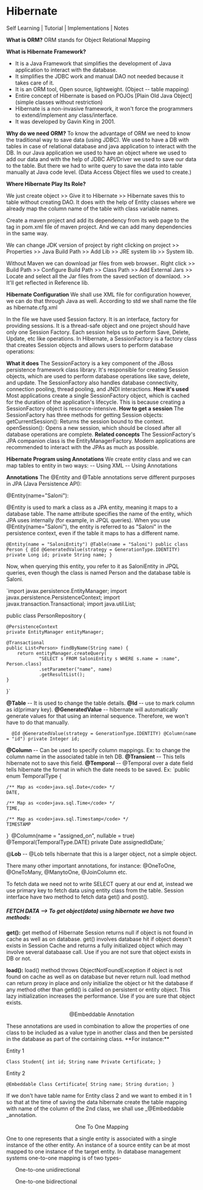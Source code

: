 # Hibernate
Self Learning | Tutorial | Implementations | Notes

**What is ORM?**
ORM stands for Object Relational Mapping

**What is Hibernate Framework?**
- It is a Java Framework that simplifies the development of Java application to interact with the database.
- It simplifies the JDBC work and manual DAO not needed because it takes care of it.
- It is an ORM tool, Open source, lightweight. (Object --  table mapping)
- Entire concept of Hibernate is based on POJOs [Plain Old Java Object] (simple classes without restriction)
- Hibernate is a non-invasive framework, it won't force the programmers to extend/implement any class/interface.
- It was developed by Gavin King in 2001.

**Why do we need ORM?**
To know the advantage of ORM we need to know the traditional way to save data (using JDBC).
We used to have a DB with tables in case of relational database and java application to interact with the DB. In our Java application we used to have an object where we used to add our data and with the help of JDBC API/Driver we used to save our data to the table. But there we had to write query to save the data into table manually at Java code level. (Data Access Object files we used to create.)

**Where Hibernate Play Its Role?**

We just create object >> Give it to Hibernate >> Hibernate saves this to table without creating DAO. It does with the help of Entity classes where we already map the column name of the table with class variable names.

Create a maven project and add its dependency from its web page to the <dependencies> tag in pom.xml file of maven project. And we can add many dependencies in the same way.

We can change JDK version of project by right clicking on project >> Properties >> Java Build Path >> Add Lib >> JRE system lib  >> System lib.

Without Maven we can download jar files from web browser.. 
Right click >> Build Path >>  Configure Build Path >> Class Path >> Add External Jars >> Locate and select all the Jar files from the saved section of downlaod. >> It'll get reflected in Reference lib.

**Hibernate Configuration**
We shall use XML file for configuration however, we can do that through Java as well. According to std we shall name the file as hibernate.cfg.xml

In the file we have used Session factory. It is an interface, factory for providing sessions. It is a thread-safe object and one project should have only one Session Factory. Each session helps us to perform Save, Delete, Update, etc like operations. 
In Hibernate, a SessionFactory is a factory class that creates Session objects and allows users to perform database operations:

**What it does**
The SessionFactory is a key component of the JBoss persistence framework class library. It's responsible for creating Session objects, which are used to perform database operations like save, delete, and update. The SessionFactory also handles database connectivity, connection pooling, thread pooling, and JNDI interactions.
**How it's used**
Most applications create a single SessionFactory object, which is cached for the duration of the application's lifecycle. This is because creating a SessionFactory object is resource-intensive.
**How to get a session**
The SessionFactory has three methods for getting Session objects:
getCurrentSession(): Returns the session bound to the context.
openSession(): Opens a new session, which should be closed after all database operations are complete.
**Related concepts**
The SessionFactory's JPA companion class is the EntityManagerFactory. Modern applications are recommended to interact with the JPAs as much as possible.

**Hibernate Program using Annotations**
We create entity class and we can map tables to entity in two ways:
-- Using XML
-- Using Annotations

**Annotations**
The @Entity and @Table annotations serve different purposes in JPA (Java Persistence API):

@Entity(name="Saloni"):

@Entity is used to mark a class as a JPA entity, meaning it maps to a database table.
The name attribute specifies the name of the entity, which JPA uses internally (for example, in JPQL queries).
When you use @Entity(name="Saloni"), the entity is referred to as "Saloni" in the persistence context, even if the table it maps to has a different name.

`@Entity(name = "SaloniEntity")
@Table(name = "Saloni")
public class Person {
    @Id
    @GeneratedValue(strategy = GenerationType.IDENTITY)
    private Long id;
    private String name;
}
`

Now, when querying this entity, you refer to it as SaloniEntity in JPQL queries, even though the class is named Person and the database table is Saloni.

`import javax.persistence.EntityManager;
import javax.persistence.PersistenceContext;
import javax.transaction.Transactional;
import java.util.List;

public class PersonRepository {

    @PersistenceContext
    private EntityManager entityManager;

    @Transactional
    public List<Person> findByName(String name) {
        return entityManager.createQuery(
                "SELECT s FROM SaloniEntity s WHERE s.name = :name", Person.class)
                .setParameter("name", name)
                .getResultList();
    }
}`

**@Table** -- It is used to change the table details.
**@Id** -- use to mark column as id(primary key).
**@GeneratedValue** -- hibernate will automatically generate values for that using an internal sequence. Therefore, we won't have to do that manually.

`  @Id
    @GeneratedValue(strategy = GenerationType.IDENTITY)
    @Column(name = "id")
    private Integer id;`

**@Column** -- Can be used to specify column mappings. Ex: to change the column name in the associated table in teh DB.
**@Transient** -- This tells hibernate not to save this field.
**@Temporal** -- @Temporal over a date field tells hibernate the format in which the date needs to be saved.
Ex: `public enum TemporalType {

    /** Map as <code>java.sql.Date</code> */
    DATE, 

    /** Map as <code>java.sql.Time</code> */
    TIME, 

    /** Map as <code>java.sql.Timestamp</code> */
    TIMESTAMP
}`
`@Column(name = "assigned_on", nullable = true)
    @Temporal(TemporalType.DATE)
    private Date assignedIdDate;`

@**Lob** -- @Lob tells hibernate that this is a larger object, not a simple object.

There many other important annotations, for instance: @OneToOne, @OneToMany, @ManytoOne, @JoinColumn etc.

To fetch data we need not to write SELECT query at our end at, instead we use primary key to fetch data using entity class from the table.
Session interface have two method to fetch data get() and post().
<h5>FETCH DATA --> To get object(data) using hibernate we have two methods:</h5>

**get():** get method of Hibernate Session returns null if object is not found in cache as well as on database.
            get() involves database hit if object doesn't exists in Session Cache and returns a fully initialized object which may involve several databaase call.
            Use if you are not sure that object exists in DB or not.

**load():** load() method throws ObjectNotFoundException if object is not found on cache as well as on database but never return null.
            load method can return proxy in place and only initialize the object or hit the database if any method other than getId() is called on persistent or entity object. This lazy initialization increases the performance.
            Use if you are sure that object exists.


<p align="center"> @Embeddable Annotation </p>
These annotations are used in combination to allow the properties of one class to be included as a value type in another class and then be persisted in the database as part of the containing class.
**For instance:**

Entity 1

`Class Student{
int id;
String name
Private Certificate;
}`

Entity 2

`@Embeddable
Class Certificate{
String name;
String duration;
}
`

If we don't have table name for Entity class 2 and we want to embed it in 1 so that at the time of saving the data hibernate create the table mapping with name of the column of the 2nd class, we shall use _@Embeddable _annotation.

<p align="center"> One To One Mapping </p>
One to one represents that a single entity is associated with a single instance of the other entity. An instance of a source entity can be at most mapped to one instance of the target entity. 
In database management systems one-to-one mapping is of two types-
<ul>One-to-one unidirectional</ul>
<ul>One-to-one bidirectional</ul>
